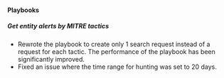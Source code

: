 
#### Playbooks

##### Get entity alerts by MITRE tactics

- Rewrote the playbook to create only 1 search request instead of a request for each tactic. The performance of the playbook has been significantly improved.
- Fixed an issue where the time range for hunting was set to 20 days.
